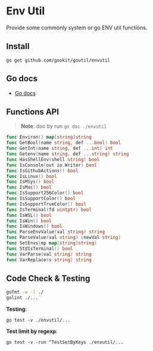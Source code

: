 # Env Util

Provide some commonly system or go ENV util functions.

## Install

```shell
go get github.com/gookit/goutil/envutil
```

## Go docs

- [Go docs](https://pkg.go.dev/github.com/gookit/goutil/envutil)

## Functions API

> **Note**: doc by run `go doc ./envutil`

```go
func Environ() map[string]string
func GetBool(name string, def ...bool) bool
func GetInt(name string, def ...int) int
func Getenv(name string, def ...string) string
func HasShellEnv(shell string) bool
func IsConsole(out io.Writer) bool
func IsGithubActions() bool
func IsLinux() bool
func IsMSys() bool
func IsMac() bool
func IsSupport256Color() bool
func IsSupportColor() bool
func IsSupportTrueColor() bool
func IsTerminal(fd uintptr) bool
func IsWSL() bool
func IsWin() bool
func IsWindows() bool
func ParseEnvValue(val string) string
func ParseValue(val string) (newVal string)
func SetEnvs(mp map[string]string)
func StdIsTerminal() bool
func VarParse(val string) string
func VarReplace(s string) string
```

## Code Check & Testing

```bash
gofmt -w -l ./
golint ./...
```

**Testing**:

```shell
go test -v ./envutil/...
```

**Test limit by regexp**:

```shell
go test -v -run ^TestSetByKeys ./envutil/...
```
